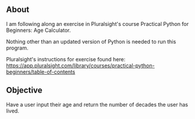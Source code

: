 ## About

I am following along an exercise in Pluralsight's course Practical Python for Beginners: Age Calculator.

Nothing other than an updated version of Python is needed to run this program. 

Pluralsight's instructions for exercise found here: https://app.pluralsight.com/library/courses/practical-python-beginners/table-of-contents

## Objective
Have a user input their age and return the number of decades the user has lived. 